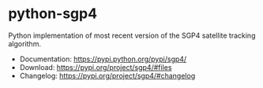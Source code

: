 python-sgp4
===========

Python implementation of most recent version of the SGP4 satellite
tracking algorithm.

* Documentation: https://pypi.python.org/pypi/sgp4/
* Download: https://pypi.org/project/sgp4/#files
* Changelog: https://pypi.org/project/sgp4/#changelog
